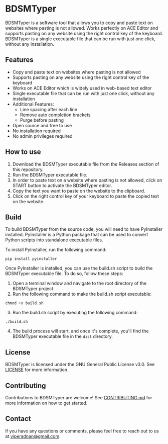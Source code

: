 # BDSMTyper

BDSMTyper is a software tool that allows you to copy and paste text on websites where pasting is not allowed. Works perfectly on ACE Editor and supports pasting on any website using the right control key of the keyboard. BDSMTyper is a single executable file that can be run with just one click, without any installation.

## Features

-   Copy and paste text on websites where pasting is not allowed
-   Supports pasting on any website using the right control key of the keyboard
-   Works on ACE Editor which is widely used in web-based text editor
-   Single executable file that can be run with just one click, without any installation
-   Additional Features:
    -  Line spacing after each line
    -  Remove auto completion brackets
    -  Purge before pasting
-   Open source and free to use
-   No installation required
-   No admin privileges required


## How to use

1. Download the BDSMTyper executable file from the Releases section of this repository.
2. Run the BDSMTyper executable file.
3. In order to paste text on a website where pasting is not allowed, click on START button to activate the BDSMTyper editor.
4. Copy the text you want to paste on the website to the clipboard.
5. Click on the right control key of your keyboard to paste the copied text on the website.

## Build

To build BDSMTyper from the source code, you will need to have PyInstaller installed. PyInstaller is a Python package that can be used to convert Python scripts into standalone executable files.

To install PyInstaller, run the following command:

```
pip install pyinstaller
```

Once PyInstaller is installed, you can use the build.sh script to build the BDSMTyper executable file. To do so, follow these steps:

1. Open a terminal window and navigate to the root directory of the BDSMTyper project.
2. Run the following command to make the build.sh script executable:

```
chmod +x build.sh
```

3. Run the build.sh script by executing the following command:

```
./build.sh
```

4. The build process will start, and once it's complete, you'll find the BDSMTyper executable file in the `dist` directory.

## License

BDSMTyper is licensed under the GNU General Public License v3.0. See [LICENSE](LICENSE) for more information.

## Contributing

Contributions to BDSMTyper are welcome! See [CONTRIBUTING.md](CONTRIBUTING.md) for more information on how to get started.

## Contact

If you have any questions or comments, please feel free to reach out to us at viperadnan@gmail.com.
